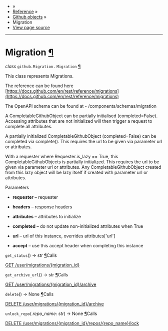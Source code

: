 - »
- [Reference](https://pygithub.readthedocs.io/en/stable/reference.html) »
- [Github objects](https://pygithub.readthedocs.io/en/stable/github_objects.html) »
- Migration
- [View page source](https://pygithub.readthedocs.io/en/stable/_sources/github_objects/Migration.rst.txt)

* * *

# Migration [¶](https://pygithub.readthedocs.io/en/stable/github_objects/Migration.html\#migration "Permalink to this headline")

_class_ `github.Migration.` `Migration` [¶](https://pygithub.readthedocs.io/en/stable/github_objects/Migration.html#github.Migration.Migration "Permalink to this definition")

This class represents Migrations.

The reference can be found here
[https://docs.github.com/en/rest/reference/migrations](https://docs.github.com/en/rest/reference/migrations)

The OpenAPI schema can be found at
\- /components/schemas/migration

A CompletableGithubObject can be partially initialised (completed=False). Accessing attributes that are not
initialized will then trigger a request to complete all attributes.

A partially initialized CompletableGithubObject (completed=False) can be completed
via complete(). This requires the url to be given via parameter url or attributes.

With a requester where Requester.is\_lazy == True, this CompletableGithubObjects is
partially initialized. This requires the url to be given via parameter url or attributes.
Any CompletableGithubObject created from this lazy object will be lazy itself if created with
parameter url or attributes.

Parameters

- **requester** – requester

- **headers** – response headers

- **attributes** – attributes to initialize

- **completed** – do not update non-initialized attributes when True

- **url** – url of this instance, overrides attributes\['url'\]

- **accept** – use this accept header when completing this instance


`get_status`() → str [¶](https://pygithub.readthedocs.io/en/stable/github_objects/Migration.html#github.Migration.Migration.get_status "Permalink to this definition")Calls

[GET /user/migrations/{migration\_id}](https://docs.github.com/en/rest/reference/migrations)

`get_archive_url`() → str [¶](https://pygithub.readthedocs.io/en/stable/github_objects/Migration.html#github.Migration.Migration.get_archive_url "Permalink to this definition")Calls

[GET /user/migrations/{migration\_id}/archive](https://docs.github.com/en/rest/reference/migrations)

`delete`() → None [¶](https://pygithub.readthedocs.io/en/stable/github_objects/Migration.html#github.Migration.Migration.delete "Permalink to this definition")Calls

[DELETE /user/migrations/{migration\_id}/archive](https://docs.github.com/en/rest/reference/migrations)

`unlock_repo`( _repo\_name: str_) → None [¶](https://pygithub.readthedocs.io/en/stable/github_objects/Migration.html#github.Migration.Migration.unlock_repo "Permalink to this definition")Calls

[DELETE /user/migrations/{migration\_id}/repos/{repo\_name}/lock](https://docs.github.com/en/rest/reference/migrations)